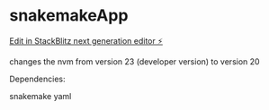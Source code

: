# snakemakeApp

[Edit in StackBlitz next generation editor ⚡️](https://stackblitz.com/~/github.com/DanielSolano1/snakemakeApp)

changes the nvm from version 23 (developer version) to version 20

Dependencies:

snakemake
yaml